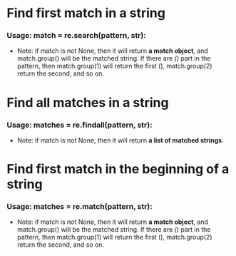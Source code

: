 # Find **first** match in a string 
### Usage: match = **re.search(pattern, str)**:
* Note: if match is not None, then it will return **a match object**, and match.group() will be the matched string. If there are _()_ part in the pattern, then match.group(1) will return the first (), match.group(2) return the second, and so on.

# Find **all** matches in a string 
### Usage: matches = **re.findall(pattern, str)**:
* Note: if match is not None, then it will return **a list of matched strings**.


# Find **first** match in the beginning of a string
### Usage: matches = **re.match(pattern, str)**:
* Note: if match is not None, then it will return **a match object**, and match.group() will be the matched string. If there are _()_ part in the pattern, then match.group(1) will return the first (), match.group(2) return the second, and so on.

 
